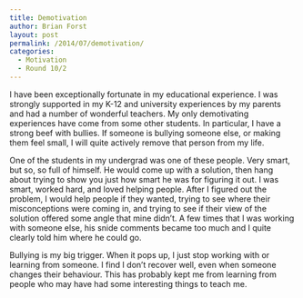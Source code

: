 ```yaml
---
title: Demotivation
author: Brian Forst
layout: post
permalink: /2014/07/demotivation/
categories:
  - Motivation
  - Round 10/2
---
```

I have been exceptionally fortunate in my educational experience. I was strongly supported in my K-12 and university experiences by my parents and had a number of wonderful teachers. My only demotivating experiences have come from some other students. In particular, I have a strong beef with bullies. If someone is bullying someone else, or making them feel small, I will quite actively remove that person from my life.

One of the students in my undergrad was one of these people. Very smart, but so, so full of himself. He would come up with a solution, then hang about trying to show you just how smart he was for figuring it out. I was smart, worked hard, and loved helping people. After I figured out the problem, I would help people if they wanted, trying to see where their misconceptions were coming in, and trying to see if their view of the solution offered some angle that mine didn&#8217;t. A few times that I was working with someone else, his snide comments became too much and I quite clearly told him where he could go.

Bullying is my big trigger. When it pops up, I just stop working with or learning from someone. I find I don&#8217;t recover well, even when someone changes their behaviour. This has probably kept me from learning from people who may have had some interesting things to teach me.